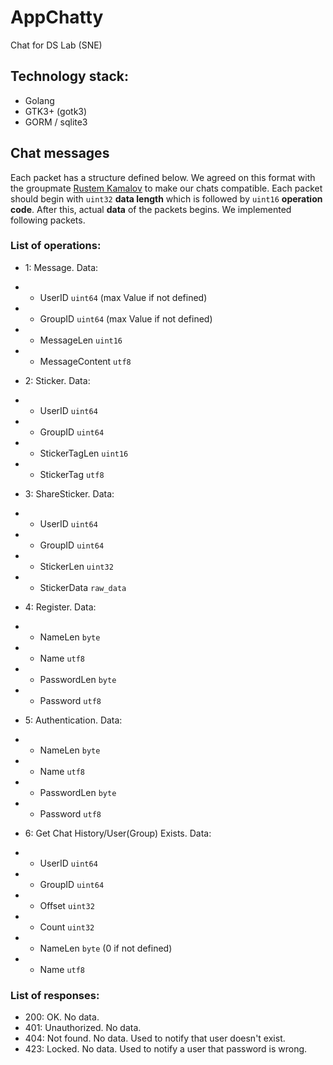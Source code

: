 # AppChatty
Chat for DS Lab (SNE)

## Technology stack:
- Golang
- GTK3+ (gotk3)
- GORM / sqlite3

## Chat messages

Each packet has a structure defined below. We agreed on this format with the groupmate [Rustem Kamalov](https://github.com/karust) to make our chats compatible. Each packet should begin with `uint32` **data length** which is followed by `uint16` **operation code**. After this, actual **data** of the packets begins. We implemented following packets.

### List of operations:

- 1: Message. Data: 
- - UserID `uint64` (max Value if not defined)
- - GroupID `uint64` (max Value if not defined)
- - MessageLen `uint16`
- - MessageContent `utf8`

- 2: Sticker. Data:
- - UserID `uint64`
- - GroupID `uint64`
- - StickerTagLen `uint16`
- - StickerTag `utf8`

- 3: ShareSticker. Data:
- - UserID `uint64`
- - GroupID `uint64`
- - StickerLen `uint32`
- - StickerData `raw_data`

- 4: Register. Data:
- - NameLen `byte`
- - Name `utf8`
- - PasswordLen `byte`
- - Password `utf8`

- 5: Authentication. Data:
- - NameLen `byte`
- - Name `utf8`
- - PasswordLen `byte`
- - Password `utf8`

- 6: Get Chat History/User(Group) Exists. Data:
- - UserID `uint64`
- - GroupID `uint64`
- - Offset `uint32`
- - Count `uint32`
- - NameLen `byte` (0 if not defined)
- - Name `utf8`

### List of responses: 

- 200: OK. No data.
- 401: Unauthorized. No data.
- 404: Not found. No data. Used to notify that user doesn't exist.
- 423: Locked. No data. Used to notify a user that password is wrong.